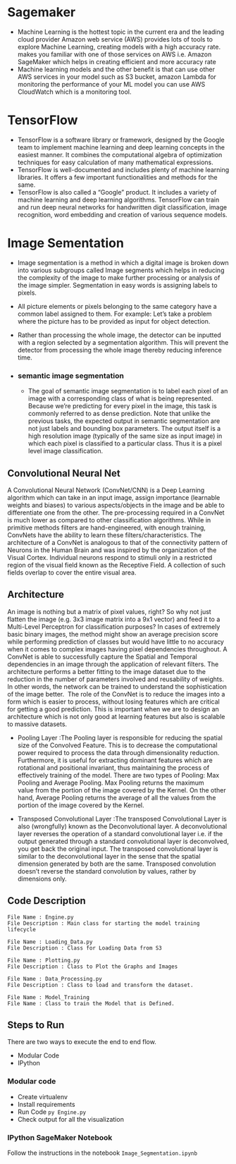# Sagemaker


- Machine Learning is the hottest topic in the current era and the leading cloud provider Amazon web service (AWS) provides lots of tools to explore Machine Learning, creating models with a high accuracy rate.
  makes you familiar with one of those services on AWS i.e. Amazon SageMaker which helps in creating efficient and more accuracy rate 
- Machine learning models and the other benefit is that can use other AWS services in your model such as S3 bucket, amazon Lambda for monitoring the performance of your ML model you can use AWS CloudWatch which is a monitoring tool.

# TensorFlow

- TensorFlow is a software library or framework, designed by the Google team to implement machine learning and deep
  learning concepts in the easiest manner. It combines the computational algebra of optimization techniques for easy
  calculation of many mathematical expressions.
- TensorFlow is well-documented and includes plenty of machine learning libraries. It offers a few important
  functionalities and methods for the same.
- TensorFlow is also called a “Google” product. It includes a variety of machine learning and deep learning algorithms.
  TensorFlow can train and run deep neural networks for handwritten digit classification, image recognition, word
  embedding and creation of various sequence models.

# Image Sementation

- Image segmentation is a method in which a digital image is broken down into various subgroups called Image segments
  which helps in reducing the complexity of the image to make further processing or analysis of the image simpler.
  Segmentation in easy words is assigning labels to pixels.

- All picture elements or pixels belonging to the same category have a common label assigned to them. For example: Let’s
  take a problem where the picture has to be provided as input for object detection.

- Rather than processing the whole image, the detector can be inputted with a region selected by a segmentation
  algorithm. This will prevent the detector from processing the whole image thereby reducing inference time.

- ### semantic image segmentation
  - The goal of semantic image segmentation is to label each pixel of an image with a corresponding class of what is being represented. Because we’re predicting for every pixel in the image, this task is commonly referred to as dense prediction.
   Note that unlike the previous tasks, the expected output in semantic segmentation are not just labels and bounding box parameters. The output itself is a high resolution image (typically of the same size as input image) in which each pixel is classified to a particular class. Thus it is a pixel level image classification.

## Convolutional Neural Net

A Convolutional Neural Network (ConvNet/CNN) is a Deep Learning algorithm which can take in an input image, assign importance (learnable weights and biases) to various aspects/objects in the image and be able to differentiate one from the other. 
The pre-processing required in a ConvNet is much lower as compared to other classification algorithms. 
While in primitive methods filters are hand-engineered, with enough training, ConvNets have the ability to learn these filters/characteristics.
The architecture of a ConvNet is analogous to that of the connectivity pattern of Neurons in the Human Brain and was inspired by the organization of the Visual Cortex. 
Individual neurons respond to stimuli only in a restricted region of the visual field known as the Receptive Field. A collection of such fields overlap to cover the entire visual area.

## Architecture

An image is nothing but a matrix of pixel values, right? So why not just flatten the image (e.g. 3x3 image matrix into a 9x1 vector) and feed it to a Multi-Level Perceptron for classification purposes?
In cases of extremely basic binary images, the method might show an average precision score while performing prediction of classes but would have little to no accuracy when it comes to complex images having pixel dependencies throughout.
A ConvNet is able to successfully capture the Spatial and Temporal dependencies in an image through the application of relevant filters. 
The architecture performs a better fitting to the image dataset due to the reduction in the number of parameters involved and reusability of weights. In other words, the network can be trained to understand the sophistication of the image better.
 The role of the ConvNet is to reduce the images into a form which is easier to process, without losing features which are critical for getting a good prediction. 
This is important when we are to design an architecture which is not only good at learning features but also is scalable to massive datasets.

- Pooling Layer
    :The Pooling layer is responsible for reducing the spatial size of the Convolved Feature. 
This is to decrease the computational power required to process the data through dimensionality reduction. 
Furthermore, it is useful for extracting dominant features which are rotational and positional invariant, thus maintaining the process of effectively training of the model.
There are two types of Pooling: Max Pooling and Average Pooling. Max Pooling returns the maximum value from the portion of the image covered by the Kernel. 
On the other hand, Average Pooling returns the average of all the values from the portion of the image covered by the Kernel.

- Transposed Convolutional Layer
    :The transposed Convolutional Layer is also (wrongfully) known as the Deconvolutional layer.
     A deconvolutional layer reverses the operation of a standard convolutional layer i.e. if the output generated through a standard convolutional layer is deconvolved, you get back the original input. The transposed convolutional layer is similar to the deconvolutional layer in the sense that the spatial dimension generated by both are the same. 
     Transposed convolution doesn’t reverse the standard convolution by values, rather by dimensions only.

## Code Description

    File Name : Engine.py
    File Description : Main class for starting the model training lifecycle

    File Name : Loading_Data.py
    File Description : Class for Loading Data from S3
    
    File Name : Plotting.py
    File Description : Class to Plot the Graphs and Images

    File Name : Data_Processing.py
    File Description : Class to load and transform the dataset. 
    
    File Name : Model_Training
    File Name : Class to train the Model that is Defined.

## Steps to Run

There are two ways to execute the end to end flow.

- Modular Code
- IPython

### Modular code

- Create virtualenv
- Install requirements
- Run Code `py Engine.py`
- Check output for all the visualization

### IPython SageMaker Notebook

Follow the instructions in the notebook `Image_Segmentation.ipynb`
 